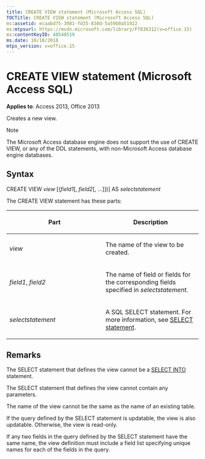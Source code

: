 ```yaml
---
title: CREATE VIEW statement (Microsoft Access SQL)
TOCTitle: CREATE VIEW statement (Microsoft Access SQL)
ms:assetid: ecaabd75-3081-fd35-830d-5a59b0a51922
ms:mtpsurl: https://msdn.microsoft.com/library/Ff836312(v=office.15)
ms:contentKeyID: 48548519
ms.date: 10/18/2018
mtps_version: v=office.15
---
```


# CREATE VIEW statement (Microsoft Access SQL)

**Applies to**: Access 2013, Office 2013

Creates a new view.

> [!NOTE]
> The Microsoft Access database engine does not support the use of CREATE VIEW, or any of the DDL statements, with non-Microsoft Access database engine databases.

## Syntax

CREATE VIEW *view* \[(*field1*\[, *field2*\[, …\]\])\] AS *selectstatement*

The CREATE VIEW statement has these parts:

<table>
<colgroup>
<col style="width: 50%" />
<col style="width: 50%" />
</colgroup>
<thead>
<tr class="header">
<th><p>Part</p></th>
<th><p>Description</p></th>
</tr>
</thead>
<tbody>
<tr class="odd">
<td><p><em>view</em></p></td>
<td><p>The name of the view to be created.</p></td>
</tr>
<tr class="even">
<td><p><em>field1</em>, <em>field2</em></p></td>
<td><p>The name of field or fields for the corresponding fields specified in <em>selectstatement</em>.</p></td>
</tr>
<tr class="odd">
<td><p><em>selectstatement</em></p></td>
<td><p>A SQL SELECT statement. For more information, see <a href="select-statement-microsoft-access-sql.md">SELECT statement</a>.</p></td>
</tr>
</tbody>
</table>


## Remarks

The SELECT statement that defines the view cannot be a [SELECT INTO](select-into-statement-microsoft-access-sql.md) statement.

The SELECT statement that defines the view cannot contain any parameters.

The name of the view cannot be the same as the name of an existing table.

If the query defined by the SELECT statement is updatable, the view is also updatable. Otherwise, the view is read-only.

If any two fields in the query defined by the SELECT statement have the same name, the view definition must include a field list specifying unique names for each of the fields in the query.

